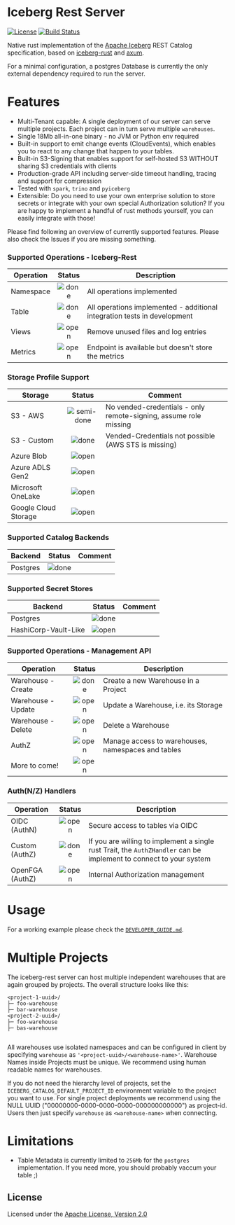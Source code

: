 # Iceberg Rest Server
[![License](https://img.shields.io/badge/License-Apache_2.0-blue.svg)](https://opensource.org/licenses/Apache-2.0)
[![Build Status][actions-badge]][actions-url]

[actions-badge]: https://github.com/hansetag/iceberg-rest-server/workflows/CI/badge.svg
[actions-url]: https://github.com/hansetag/iceberg-rest-server/actions?query=workflow%3ACI+branch%3Amain

Native rust implementation of the [Apache Iceberg](https://iceberg.apache.org/) REST Catalog specification, based on [iceberg-rust](https://github.com/apache/iceberg-rust) and [axum](https://docs.rs/axum/latest/axum/).

For a minimal configuration, a postgres Database is currently the only external dependency required to run the server.
# Features

* Multi-Tenant capable: A single deployment of our server can serve multiple projects. Each project can in turn serve multiple `warehouses`.
* Single 18Mb all-in-one binary - no JVM or Python env required
* Built-in support to emit change events (CloudEvents), which enables you to react to any change that happen to your tables.
* Built-in S3-Signing that enables support for self-hosted S3 WITHOUT sharing S3 credentials with clients
* Production-grade API including server-side timeout handling, tracing and support for compression
* Tested with `spark`, `trino` and `pyiceberg`
* Extensible: Do you need to use your own enterprise solution to store secrets or integrate with your own special Authorization solution? If you are happy to implement a handful of rust methods yourself, you can easily integrate with those!

Please find following an overview of currently supported features.
Please also check the Issues if you are missing something.

### Supported Operations - Iceberg-Rest

| Operation | Status  | Description                                                              |
|-----------|:-------:|--------------------------------------------------------------------------|
| Namespace | ![done] | All operations implemented                                               |
| Table     | ![done] | All operations implemented - additional integration tests in development |
| Views     | ![open] | Remove unused files and log entries                                      |
| Metrics   | ![open] | Endpoint is available but doesn't store the metrics                      |

### Storage Profile Support

| Storage              |    Status    | Comment                                                          |
|----------------------|:------------:|------------------------------------------------------------------|
| S3 - AWS             | ![semi-done] | No vended-credentials - only remote-signing, assume role missing |
| S3 - Custom          |   ![done]    | Vended-Credentials not possible (AWS STS is missing)             |
| Azure Blob           |   ![open]    |                                                                  |
| Azure ADLS Gen2      |   ![open]    |                                                                  |
| Microsoft OneLake    |   ![open]    |                                                                  |
| Google Cloud Storage |   ![open]    |                                                                  |


### Supported Catalog Backends

| Backend  | Status  | Comment |
|----------|:-------:|---------|
| Postgres | ![done] |         |


### Supported Secret Stores
| Backend              | Status  | Comment |
|----------------------|:-------:|---------|
| Postgres             | ![done] |         |
| HashiCorp-Vault-Like | ![open] |         |

### Supported Operations - Management API

| Operation          | Status  | Description                                        |
|--------------------|:-------:|----------------------------------------------------|
| Warehouse - Create | ![done] | Create a new Warehouse in a Project                |
| Warehouse - Update | ![open] | Update a Warehouse, i.e. its Storage               |
| Warehouse - Delete | ![open] | Delete a Warehouse                                 |
| AuthZ              | ![open] | Manage access to warehouses, namespaces and tables |
| More to come!      | ![open] |                                                    |

### Auth(N/Z) Handlers

| Operation       | Status  | Description                                                                                                        |
|-----------------|:-------:|--------------------------------------------------------------------------------------------------------------------|
| OIDC (AuthN)    | ![open] | Secure access to tables via OIDC                                                                                   |
| Custom (AuthZ)  | ![done] | If you are willing to implement a single rust Trait, the `AuthZHandler` can be implement to connect to your system |
| OpenFGA (AuthZ) | ![open] | Internal Authorization management                                                                                  |

# Usage
For a working example please check the [`DEVELOPER_GUIDE.md`](./DEVELOPER_GUIDE.md).

# Multiple Projects
The iceberg-rest server can host multiple independent warehouses that are again grouped by projects. The overall structure looks like this:

```
<project-1-uuid>/
├─ foo-warehouse
├─ bar-warehouse
<project-2-uuid>/
├─ foo-warehouse
├─ bas-warehouse
  
```

All warehouses use isolated namespaces and can be configured in client by specifying `warehouse` as `'<project-uuid>/<warehouse-name>'`. Warehouse Names inside Projects must be unique. We recommend using human readable names for warehouses.

If you do not need the hierarchy level of projects, set the `ICEBERG_CATALOG_DEFAULT_PROJECT_ID` environment variable to the project you want to use. For single project deployments we recommend using the NULL UUID ("00000000-0000-0000-0000-000000000000") as project-id. Users then just specify `warehouse` as `<warehouse-name>` when connecting.

# Limitations
* Table Metadata is currently limited to `256Mb` for the `postgres` implementation. If you need more, you should probably vaccum your table ;)

## License

Licensed under the [Apache License, Version 2.0](http://www.apache.org/licenses/LICENSE-2.0)


[open]: https://cdn.jsdelivr.net/gh/Readme-Workflows/Readme-Icons@main/icons/octicons/IssueNeutral.svg
[semi-done]: https://cdn.jsdelivr.net/gh/Readme-Workflows/Readme-Icons@main/icons/octicons/ApprovedChangesGrey.svg
[done]: https://cdn.jsdelivr.net/gh/Readme-Workflows/Readme-Icons@main/icons/octicons/ApprovedChanges.svg
